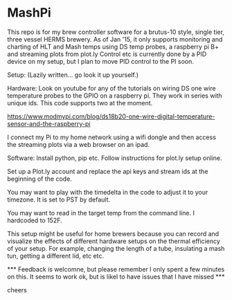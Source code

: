 # MashPi
This repo is for my brew controller software for a brutus-10 style, single tier, three vessel HERMS brewery.    As of Jan '15, it only supports monitoring and charting of HLT and Mash temps using DS temp probes, a raspberry pi B+ and streaming plots from plot.ly   Control etc is currently done by a PID device on my setup, but I plan to move PID control to the PI soon.

Setup:  (Lazily written... go look it up yourself.) 

Hardware: 
Look on youtube for any of the tutorials on wiring DS one wire temperature probes to the GPIO on a raspberry pi.  They work in series with unique ids. This code supports two at the moment. 

https://www.modmypi.com/blog/ds18b20-one-wire-digital-temperature-sensor-and-the-raspberry-pi

I connect my Pi to my home network using a wifi dongle and then access the streaming plots via a web browser on an ipad.  


Software:
Install python, pip etc.   Follow instructions for plot.ly setup online. 

Set up a Plot.ly account and replace the api keys and stream ids at the beginning of the code. 

You may want to play with the timedelta in the code to adjust it to your timezone.  It is set to PST by default.

You may want to read in the target temp from the command line.  I hardcoded to 152F.

This setup might be useful for home brewers because you can record and visualize the effects of different hardware setups on the thermal efficiency of your setup.  For example, changing the length of a tube, insulating a mash tun, getting a different lid, etc etc.


*** Feedback is welcomne, but please remember I only spent a few minutes on this.  It seems to work ok, but is likel to have issues that I have missed ***

cheers